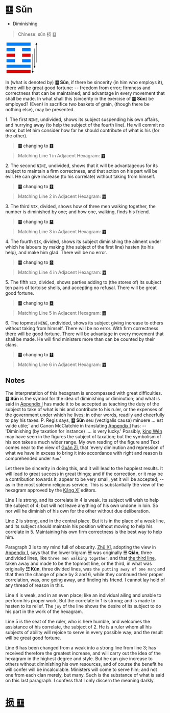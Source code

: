 # ䷨ Sǔn

* Diminishing

> Chinese: sǔn 损 ䷨

<a id="p-146"/>

<img src="shapes/41.10.jpg" width="101" alt="损">

In (what is denoted by) **䷨ Sǔn**, if there be sincerity (in him who employs it), there will be great good fortune: -- freedom from error; firmness and correctness that can be maintained; and advantage in every movement that shall be made. In what shall this (sincerity in the exercise of **䷨ Sǔn**) be employed? (Even) in sacrifice two baskets of grain, (though there be nothing else), may be presented.

<a id="p-147"/>

1.<a id="41.1"/> The first `NINE`, undivided, shows its subject suspending his own affairs, and hurrying away (to help the subject of the fourth line). He will commit no error, but let him consider how far he should contribute of what is his (for the other).

> **䷨** changing to [**䷃**](e89299meng.md)

> Matching Line 1 in Adjacent Hexagram: [**䷩**](e79b8ayi.md#42.1)

2.<a id="41.2"/> The second `NINE`, undivided, shows that it will be advantageous for its subject to maintain a firm correctness, and that action on his part will be evil. He can give increase (to his correlate) without taking from himself.

> **䷨** changing to [**䷚**](e9a290yi.md)

> Matching Line 2 in Adjacent Hexagram: [**䷩**](e79b8ayi.md#42.2)

3.<a id="41.3"/> The third `SIX`, divided, shows how of three men walking together, the number is diminished by one; and how one, walking, finds his friend.

> **䷨** changing to [**䷙**](e5a4a7e89384daxu.md)

> Matching Line 3 in Adjacent Hexagram: [**䷩**](e79b8ayi.md#42.3)

4.<a id="41.4"/> The fourth `SIX`, divided, shows its subject diminishing the ailment under which he labours by making (the subject of the first line) hasten (to his help), and make him glad. There will be no error.

> **䷨** changing to [**䷥**](e79dbdkui.md)

> Matching Line 4 in Adjacent Hexagram: [**䷩**](e79b8ayi.md#42.4)

5.<a id="41.5"/> The fifth `SIX`, divided, shows parties adding to (the stores of) its subject ten pairs of tortoise shells, and accepting no refusal. There will be great good fortune.

> **䷨** changing to [**䷼**](e4b8ade5ad9azhongfu.md)

> Matching Line 5 in Adjacent Hexagram: [**䷩**](e79b8ayi.md#42.5)

6.<a id="41.6"/> The topmost `NINE`, undivided, shows its subject giving increase to others without taking from himself. There will be no error. With firm correctness there will be good fortune. There will be advantage in every movement that shall be made. He will find ministers more than can be counted by their clans.

> **䷨** changing to [**䷒**](e4b8b4lin.md)

> Matching Line 6 in Adjacent Hexagram: [**䷩**](e79b8ayi.md#42.6)

## Notes

The interpretation of this hexagram is encompassed with great difficulties. **䷨ Sǔn** is the symbol for the idea of diminishing or diminution; and what is said in [Appendix I](appendix01s2.md#p-246) has made it to be accepted as teaching the duty of the subject to take of what is his and contribute to his ruler, or the expenses of the government under which he lives; in other words, readily and cheerfully to pay his taxes. P. Regis says, **䷨ Sǔn** seu (vectigalis causa) minuere ... est valde utile;' and Canon McClatchie in translating [Appendix I](appendix01s2.md#p-246) has: -- 'Diminishing (by taxation for instance) .... is very lucky.' Possibly, [king Wén](https://en.wikipedia.org/wiki/King_Wen_of_Zhou) may have seen in the figures the subject of taxation; but the symbolism of his son takes a much wider range. My own reading of the figure and Text comes near to the view of [Guǎn Zǐ](https://en.wikipedia.org/wiki/Guanzi_(text)), that 'every diminution and repression of what we have in excess to bring it into accordance with right and reason is comprehended under `Sun`.'

Let there be sincerity in doing this, and it will lead to the happiest results. It will lead to great success in great things; and if the correction, or it may be a contribution towards it, appear to be very small, yet it will be accepted; -- as in the most solemn religious service. This is substantially the view of the hexagram approved by the [Kāng Xī](https://en.wikipedia.org/wiki/Kangxi_Dictionary) editors.

Line 1 is strong, and its correlate in 4 is weak. Its subject will wish to help the subject of 4; but will not leave anything of his own undone in loin. So nor will he diminish of his own for the other without due deliberation.

Line 2 is strong, and in the central place. But it is in the place of a weak line, and its subject should maintain his position without moving to help his correlate in 5. Maintaining his own firm correctness is the best way to help him.

Paragraph 3 is to my mind full of obscurity. [Zhū Xī](https://en.wikipedia.org/wiki/Zhu_Xi), adopting the view in [Appendix I](appendix01s2.md#p-246), says that the lower trigram **☱** was originally **☰ Qián**, three undivided lines, like `three men walking together`, and that [the third line](e79b8ayi.md#p-149), taken away and made to be the topmost line, or the third, in what was originally **☷ Kūn**, three divided lines, was `the putting away of one man`; and that then the change of place by 3 and 6, while they continued their proper correlation, was, one going away, and finding his friend. I cannot lay hold of any thread of reason in this.

Line 4 is weak, and in an even place; like an individual ailing and unable to perform his proper work. But the correlate in 1 is strong; and is made to hasten to its relief. The `joy` of the line shows the desire of its subject to do his part in the work of the hexagram.

Line 5 is the seat of the ruler, who is here humble, and welcomes the assistance of his correlate, the subject of 2. He is a ruler whom all his subjects of ability will rejoice to serve in every possible way; and the result will be great good fortune.

Line 6 has been changed from a weak into a strong line from line 3; has received therefore the greatest increase, and will carry out the idea of the hexagram in the highest degree and style. But he can give increase to others without diminishing his own resources, and of course the benefit he will confer will be incalculable. Ministers will come to serve him; and not one from each clan merely, but many. Such is the substance of what is said on this last paragraph. I confess that I only discern the meaning darkly.

# [损 ䷨](e68d9fsun_cn.md)
